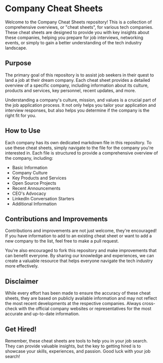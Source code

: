 # Company Cheat Sheets

Welcome to the Company Cheat Sheets repository! This is a collection of comprehensive overviews, or "cheat sheets", for various tech companies. These cheat sheets are designed to provide you with key insights about these companies, helping you prepare for job interviews, networking events, or simply to gain a better understanding of the tech industry landscape.

## Purpose

The primary goal of this repository is to assist job seekers in their quest to land a job at their dream company. Each cheat sheet provides a detailed overview of a specific company, including information about its culture, products and services, key personnel, recent updates, and more.

Understanding a company's culture, mission, and values is a crucial part of the job application process. It not only helps you tailor your application and interview responses, but also helps you determine if the company is the right fit for you.

## How to Use

Each company has its own dedicated markdown file in this repository. To use these cheat sheets, simply navigate to the file for the company you're interested in. Each file is structured to provide a comprehensive overview of the company, including:

- Basic Information
- Company Culture
- Key Products and Services
- Open Source Projects
- Recent Announcements
- CEO's Advocacy
- LinkedIn Conversation Starters
- Additional Information

## Contributions and Improvements

Contributions and improvements are not just welcome, they're encouraged! If you have information to add to an existing cheat sheet or want to add a new company to the list, feel free to make a pull request. 

You're also encouraged to fork this repository and make improvements that can benefit everyone. By sharing our knowledge and experiences, we can create a valuable resource that helps everyone navigate the tech industry more effectively.

## Disclaimer

While every effort has been made to ensure the accuracy of these cheat sheets, they are based on publicly available information and may not reflect the most recent developments at the respective companies. Always cross-check with the official company websites or representatives for the most accurate and up-to-date information.

## Get Hired!

Remember, these cheat sheets are tools to help you in your job search. They can provide valuable insights, but the key to getting hired is to showcase your skills, experiences, and passion. Good luck with your job search!
